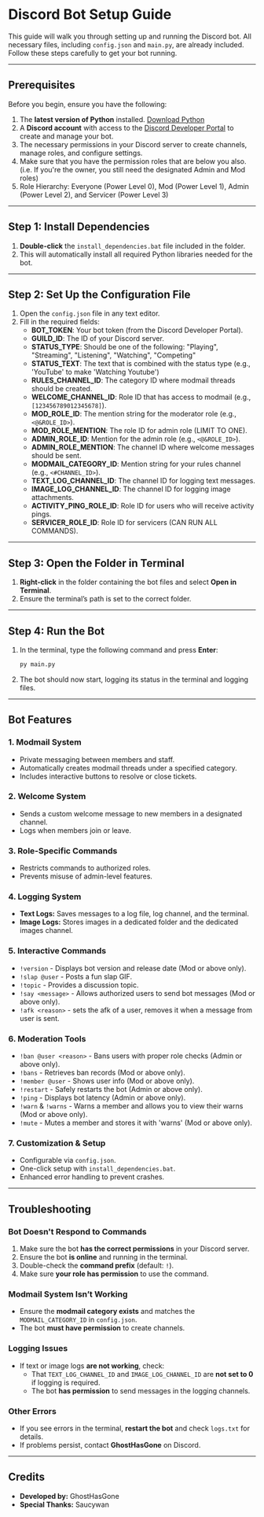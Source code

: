 # **Discord Bot Setup Guide**

This guide will walk you through setting up and running the Discord bot. All necessary files, including `config.json` and `main.py`, are already included. Follow these steps carefully to get your bot running.

---

## **Prerequisites**

Before you begin, ensure you have the following:
1. The **latest version of Python** installed. [Download Python](https://www.python.org/downloads/)
2. A **Discord account** with access to the [Discord Developer Portal](https://discord.com/developers/applications) to create and manage your bot.
3. The necessary permissions in your Discord server to create channels, manage roles, and configure settings.
4. Make sure that you have the permission roles that are below you also. (i.e. If you're the owner, you still need the designated Admin and Mod roles)
5. Role Hierarchy: Everyone (Power Level 0), Mod (Power Level 1), Admin (Power Level 2), and Servicer (Power Level 3)
---

## **Step 1: Install Dependencies**

1. **Double-click** the `install_dependencies.bat` file included in the folder.
2. This will automatically install all required Python libraries needed for the bot.

---

## **Step 2: Set Up the Configuration File**

1. Open the `config.json` file in any text editor.
2. Fill in the required fields:
   - **BOT_TOKEN**: Your bot token (from the Discord Developer Portal).
   - **GUILD_ID**: The ID of your Discord server.
   - **STATUS_TYPE**: Should be one of the following: "Playing", "Streaming", "Listening", "Watching", "Competing"
   - **STATUS_TEXT**: The text that is combined with the status type (e.g., 'YouTube' to make 'Watching Youtube')
   - **RULES_CHANNEL_ID**: The category ID where modmail threads should be created.
   - **WELCOME_CHANNEL_ID**: Role ID that has access to modmail (e.g., `[123456789012345678]`).
   - **MOD_ROLE_ID**: The mention string for the moderator role (e.g., `<@&ROLE_ID>`).
   - **MOD_ROLE_MENTION**: The role ID for admin role (LIMIT TO ONE).
   - **ADMIN_ROLE_ID**: Mention for the admin role (e.g., `<@&ROLE_ID>`).
   - **ADMIN_ROLE_MENTION**: The channel ID where welcome messages should be sent.
   - **MODMAIL_CATEGORY_ID**: Mention string for your rules channel (e.g., `<#CHANNEL_ID>`).
   - **TEXT_LOG_CHANNEL_ID**: The channel ID for logging text messages.
   - **IMAGE_LOG_CHANNEL_ID**: The channel ID for logging image attachments.
   - **ACTIVITY_PING_ROLE_ID**: Role ID for users who will receive activity pings.
   - **SERVICER_ROLE_ID**: Role ID for servicers (CAN RUN ALL COMMANDS).

---

## **Step 3: Open the Folder in Terminal**

1. **Right-click** in the folder containing the bot files and select **Open in Terminal**.
2. Ensure the terminal’s path is set to the correct folder.

---

## **Step 4: Run the Bot**

1. In the terminal, type the following command and press **Enter**:
   ```bash
   py main.py
   ```
2. The bot should now start, logging its status in the terminal and logging files.

---

## **Bot Features**

### **1. Modmail System**
   - Private messaging between members and staff.
   - Automatically creates modmail threads under a specified category.
   - Includes interactive buttons to resolve or close tickets.

### **2. Welcome System**
   - Sends a custom welcome message to new members in a designated channel.
   - Logs when members join or leave.

### **3. Role-Specific Commands**
   - Restricts commands to authorized roles.
   - Prevents misuse of admin-level features.

### **4. Logging System**
   - **Text Logs:** Saves messages to a log file, log channel, and the terminal.
   - **Image Logs:** Stores images in a dedicated folder and the dedicated images channel.

### **5. Interactive Commands**
   - `!version` - Displays bot version and release date (Mod or above only).
   - `!slap @user` - Posts a fun slap GIF.
   - `!topic` - Provides a discussion topic.
   - `!say <message>` - Allows authorized users to send bot messages (Mod or above only).
   - `!afk <reason>` - sets the afk of a user, removes it when a message from user is sent.

### **6. Moderation Tools**
   - `!ban @user <reason>` - Bans users with proper role checks (Admin or above only).
   - `!bans` - Retrieves ban records (Mod or above only).
   - `!member @user` - Shows user info (Mod or above only).
   - `!restart` - Safely restarts the bot (Admin or above only).
   - `!ping` - Displays bot latency (Admin or above only).
   - `!warn` & `!warns` - Warns a member and allows you to view their warns (Mod or above only).
   - `!mute` - Mutes a member and stores it with 'warns' (Mod or above only).

### **7. Customization & Setup**
   - Configurable via `config.json`.
   - One-click setup with `install_dependencies.bat`.
   - Enhanced error handling to prevent crashes.

---

## **Troubleshooting**

### **Bot Doesn't Respond to Commands**
1. Make sure the bot **has the correct permissions** in your Discord server.
2. Ensure the bot **is online** and running in the terminal.
3. Double-check the **command prefix** (default: `!`).
4. Make sure **your role has permission** to use the command.

### **Modmail System Isn’t Working**
- Ensure the **modmail category exists** and matches the `MODMAIL_CATEGORY_ID` in `config.json`.
- The bot **must have permission** to create channels.

### **Logging Issues**
- If text or image logs **are not working**, check:
  - That `TEXT_LOG_CHANNEL_ID` and `IMAGE_LOG_CHANNEL_ID` are **not set to 0** if logging is required.
  - The bot **has permission** to send messages in the logging channels.

### **Other Errors**
- If you see errors in the terminal, **restart the bot** and check `logs.txt` for details.
- If problems persist, contact **GhostHasGone** on Discord.

---

## **Credits**
- **Developed by:** GhostHasGone  
- **Special Thanks:** Saucywan  
